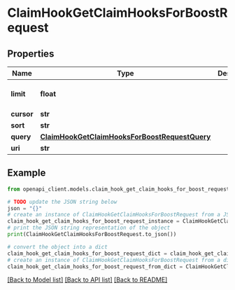 # ClaimHookGetClaimHooksForBoostRequest


## Properties

Name | Type | Description | Notes
------------ | ------------- | ------------- | -------------
**limit** | **float** |  | [optional] [default to 25]
**cursor** | **str** |  | [optional] 
**sort** | **str** |  | [optional] 
**query** | [**ClaimHookGetClaimHooksForBoostRequestQuery**](ClaimHookGetClaimHooksForBoostRequestQuery.md) |  | [optional] 
**uri** | **str** |  | 

## Example

```python
from openapi_client.models.claim_hook_get_claim_hooks_for_boost_request import ClaimHookGetClaimHooksForBoostRequest

# TODO update the JSON string below
json = "{}"
# create an instance of ClaimHookGetClaimHooksForBoostRequest from a JSON string
claim_hook_get_claim_hooks_for_boost_request_instance = ClaimHookGetClaimHooksForBoostRequest.from_json(json)
# print the JSON string representation of the object
print(ClaimHookGetClaimHooksForBoostRequest.to_json())

# convert the object into a dict
claim_hook_get_claim_hooks_for_boost_request_dict = claim_hook_get_claim_hooks_for_boost_request_instance.to_dict()
# create an instance of ClaimHookGetClaimHooksForBoostRequest from a dict
claim_hook_get_claim_hooks_for_boost_request_from_dict = ClaimHookGetClaimHooksForBoostRequest.from_dict(claim_hook_get_claim_hooks_for_boost_request_dict)
```
[[Back to Model list]](../README.md#documentation-for-models) [[Back to API list]](../README.md#documentation-for-api-endpoints) [[Back to README]](../README.md)


